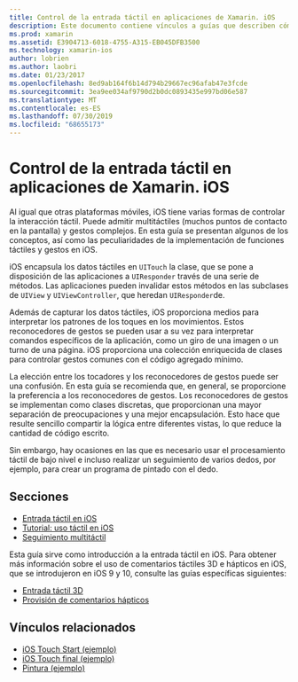 ```yaml
---
title: Control de la entrada táctil en aplicaciones de Xamarin. iOS
description: Este documento contiene vínculos a guías que describen cómo trabajar con funciones táctiles, multitáctiles, gestos y toque 3D en una aplicación de Xamarin. iOS.
ms.prod: xamarin
ms.assetid: E3904713-6018-4755-A315-EB045DFB3500
ms.technology: xamarin-ios
author: lobrien
ms.author: laobri
ms.date: 01/23/2017
ms.openlocfilehash: 8ed9ab164f6b14d794b29667ec96afab47e3fcde
ms.sourcegitcommit: 3ea9ee034af9790d2b0dc0893435e997bd06e587
ms.translationtype: MT
ms.contentlocale: es-ES
ms.lasthandoff: 07/30/2019
ms.locfileid: "68655173"
---
```

# <a name="handling-touch-in-xamarinios-apps"></a>Control de la entrada táctil en aplicaciones de Xamarin. iOS

Al igual que otras plataformas móviles, iOS tiene varias formas de controlar la interacción táctil. Puede admitir multitáctiles (muchos puntos de contacto en la pantalla) y gestos complejos. En esta guía se presentan algunos de los conceptos, así como las peculiaridades de la implementación de funciones táctiles y gestos en iOS.

iOS encapsula los datos táctiles en `UITouch` la clase, que se pone a disposición de las aplicaciones a `UIResponder` través de una serie de métodos. Las aplicaciones pueden invalidar estos métodos en las subclases de `UIView` y `UIViewController`, que heredan `UIResponder`de.

Además de capturar los datos táctiles, iOS proporciona medios para interpretar los patrones de los toques en los movimientos. Estos reconocedores de gestos se pueden usar a su vez para interpretar comandos específicos de la aplicación, como un giro de una imagen o un turno de una página. iOS proporciona una colección enriquecida de clases para controlar gestos comunes con el código agregado mínimo.

La elección entre los tocadores y los reconocedores de gestos puede ser una confusión. En esta guía se recomienda que, en general, se proporcione la preferencia a los reconocedores de gestos. Los reconocedores de gestos se implementan como clases discretas, que proporcionan una mayor separación de preocupaciones y una mejor encapsulación. Esto hace que resulte sencillo compartir la lógica entre diferentes vistas, lo que reduce la cantidad de código escrito.

Sin embargo, hay ocasiones en las que es necesario usar el procesamiento táctil de bajo nivel e incluso realizar un seguimiento de varios dedos, por ejemplo, para crear un programa de pintado con el dedo.

## <a name="sections"></a>Secciones

-  [Entrada táctil en iOS](touch-in-ios.md)
-  [Tutorial: uso táctil en iOS](ios-touch-walkthrough.md)
-  [Seguimiento multitáctil](touch-tracking.md)

Esta guía sirve como introducción a la entrada táctil en iOS. Para obtener más información sobre el uso de comentarios táctiles 3D e hápticos en iOS, que se introdujeron en iOS 9 y 10, consulte las guías específicas siguientes:

* [Entrada táctil 3D](~/ios/platform/3d-touch.md)
* [Provisión de comentarios hápticos](~/ios/user-interface/ios-ui/haptic-feedback.md)

## <a name="related-links"></a>Vínculos relacionados

- [iOS Touch Start (ejemplo)](https://docs.microsoft.com/samples/xamarin/ios-samples/applicationfundamentals-touch-start)
- [iOS Touch final (ejemplo)](https://docs.microsoft.com/samples/xamarin/ios-samples/applicationfundamentals-touch-final)
- [Pintura (ejemplo)](https://docs.microsoft.com/samples/xamarin/ios-samples/applicationfundamentals-fingerpaint)

